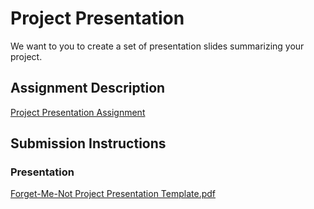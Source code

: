 # Project Presentation
We want to you to create a set of presentation slides summarizing your project.

## Assignment Description
[Project Presentation Assignment](https://education.launchcode.org/liftoff/modules/assignments/project-presentation)

## Submission Instructions

### Presentation
[Forget-Me-Not Project Presentation Template.pdf](https://github.com/chicks94/liftoff-assignments/files/7199032/Forget-Me-Not.Project.Presentation.Template.pdf)
